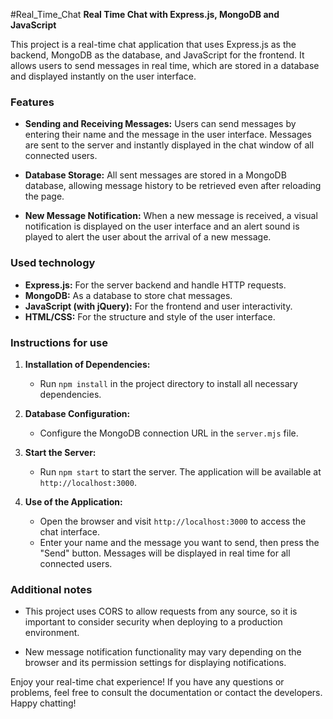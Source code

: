 #Real_Time_Chat
**Real Time Chat with Express.js, MongoDB and JavaScript**

This project is a real-time chat application that uses Express.js as the backend, MongoDB as the database, and JavaScript for the frontend. It allows users to send messages in real time, which are stored in a database and displayed instantly on the user interface.

### Features

- **Sending and Receiving Messages:** Users can send messages by entering their name and the message in the user interface. Messages are sent to the server and instantly displayed in the chat window of all connected users.

- **Database Storage:** All sent messages are stored in a MongoDB database, allowing message history to be retrieved even after reloading the page.

- **New Message Notification:** When a new message is received, a visual notification is displayed on the user interface and an alert sound is played to alert the user about the arrival of a new message.

### Used technology

- **Express.js:** For the server backend and handle HTTP requests.
- **MongoDB:** As a database to store chat messages.
- **JavaScript (with jQuery):** For the frontend and user interactivity.
- **HTML/CSS:** For the structure and style of the user interface.

### Instructions for use

1. **Installation of Dependencies:**
   - Run `npm install` in the project directory to install all necessary dependencies.

2. **Database Configuration:**
   - Configure the MongoDB connection URL in the `server.mjs` file.

3. **Start the Server:**
   - Run `npm start` to start the server. The application will be available at `http://localhost:3000`.

4. **Use of the Application:**
   - Open the browser and visit `http://localhost:3000` to access the chat interface.
   - Enter your name and the message you want to send, then press the "Send" button. Messages will be displayed in real time for all connected users.

### Additional notes

- This project uses CORS to allow requests from any source, so it is important to consider security when deploying to a production environment.

- New message notification functionality may vary depending on the browser and its permission settings for displaying notifications.

Enjoy your real-time chat experience! If you have any questions or problems, feel free to consult the documentation or contact the developers. Happy chatting!